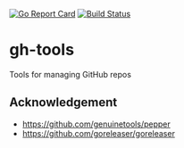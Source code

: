 [![Go Report Card](https://goreportcard.com/badge/github.com/appscodelabs/gh-tools)](https://goreportcard.com/report/github.com/appscodelabs/gh-tools)
[![Build Status](https://travis-ci.org/appscodelabs/gh-tools.svg?branch=master)](https://travis-ci.org/appscodelabs/gh-tools)

# gh-tools
Tools for managing GitHub repos

## Acknowledgement

- https://github.com/genuinetools/pepper
- https://github.com/goreleaser/goreleaser
